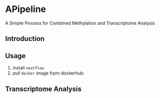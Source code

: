 # APipeline
A Simple Process for Combined Methylation and Transcriptome Analysis
## Introduction

## Usage
1. install `nextflow`
2. pull `docker` image frpm dockerhub:
## Transcriptome Analysis
